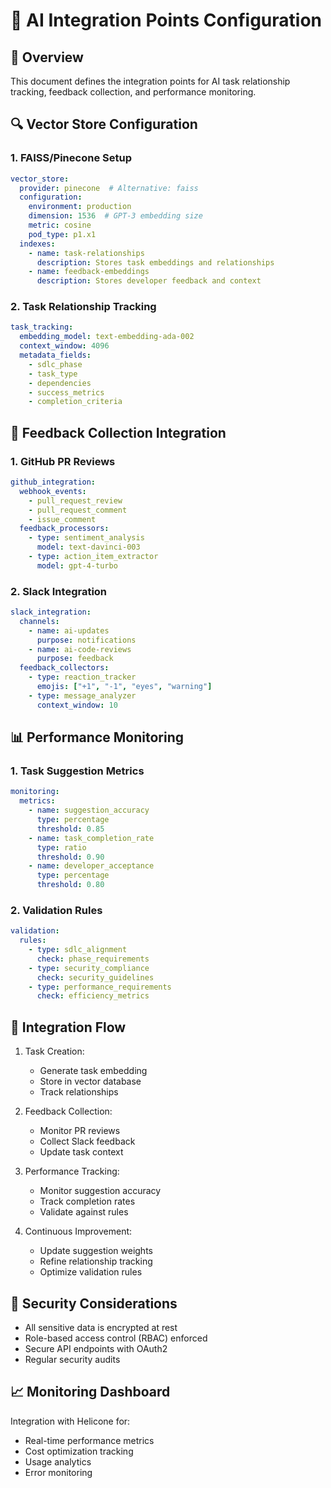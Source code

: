 # 🔌 AI Integration Points Configuration

## 📌 Overview
This document defines the integration points for AI task relationship tracking, feedback collection, and performance monitoring.

## 🔍 Vector Store Configuration
### 1. FAISS/Pinecone Setup
```yaml
vector_store:
  provider: pinecone  # Alternative: faiss
  configuration:
    environment: production
    dimension: 1536  # GPT-3 embedding size
    metric: cosine
    pod_type: p1.x1
  indexes:
    - name: task-relationships
      description: Stores task embeddings and relationships
    - name: feedback-embeddings
      description: Stores developer feedback and context
```

### 2. Task Relationship Tracking
```yaml
task_tracking:
  embedding_model: text-embedding-ada-002
  context_window: 4096
  metadata_fields:
    - sdlc_phase
    - task_type
    - dependencies
    - success_metrics
    - completion_criteria
```

## 📡 Feedback Collection Integration
### 1. GitHub PR Reviews
```yaml
github_integration:
  webhook_events:
    - pull_request_review
    - pull_request_comment
    - issue_comment
  feedback_processors:
    - type: sentiment_analysis
      model: text-davinci-003
    - type: action_item_extractor
      model: gpt-4-turbo
```

### 2. Slack Integration
```yaml
slack_integration:
  channels:
    - name: ai-updates
      purpose: notifications
    - name: ai-code-reviews
      purpose: feedback
  feedback_collectors:
    - type: reaction_tracker
      emojis: ["+1", "-1", "eyes", "warning"]
    - type: message_analyzer
      context_window: 10
```

## 📊 Performance Monitoring
### 1. Task Suggestion Metrics
```yaml
monitoring:
  metrics:
    - name: suggestion_accuracy
      type: percentage
      threshold: 0.85
    - name: task_completion_rate
      type: ratio
      threshold: 0.90
    - name: developer_acceptance
      type: percentage
      threshold: 0.80
```

### 2. Validation Rules
```yaml
validation:
  rules:
    - type: sdlc_alignment
      check: phase_requirements
    - type: security_compliance
      check: security_guidelines
    - type: performance_requirements
      check: efficiency_metrics
```

## 🔄 Integration Flow
1. Task Creation:
   - Generate task embedding
   - Store in vector database
   - Track relationships

2. Feedback Collection:
   - Monitor PR reviews
   - Collect Slack feedback
   - Update task context

3. Performance Tracking:
   - Monitor suggestion accuracy
   - Track completion rates
   - Validate against rules

4. Continuous Improvement:
   - Update suggestion weights
   - Refine relationship tracking
   - Optimize validation rules

## 🔐 Security Considerations
- All sensitive data is encrypted at rest
- Role-based access control (RBAC) enforced
- Secure API endpoints with OAuth2
- Regular security audits

## 📈 Monitoring Dashboard
Integration with Helicone for:
- Real-time performance metrics
- Cost optimization tracking
- Usage analytics
- Error monitoring
